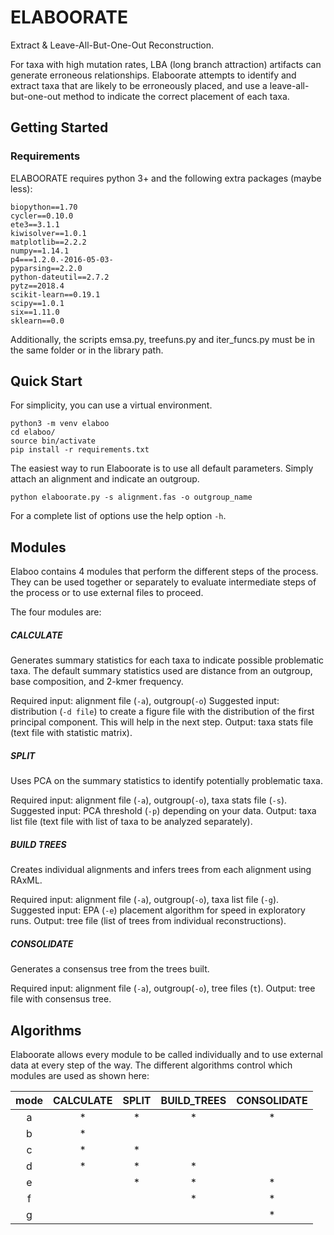 # ELABOORATE
Extract & Leave-All-But-One-Out Reconstruction. 

For taxa with high mutation rates, LBA (long branch attraction) artifacts can generate erroneous relationships. Elaboorate attempts to identify and extract taxa that are likely to be erroneously placed, and use a leave-all-but-one-out method to indicate the correct placement of each taxa. 

## Getting Started

### Requirements  
ELABOORATE requires python 3+ and the following extra packages (maybe less):

```  
biopython==1.70
cycler==0.10.0
ete3==3.1.1
kiwisolver==1.0.1
matplotlib==2.2.2
numpy==1.14.1
p4===1.2.0.-2016-05-03-
pyparsing==2.2.0
python-dateutil==2.7.2
pytz==2018.4
scikit-learn==0.19.1
scipy==1.0.1
six==1.11.0
sklearn==0.0
```  
Additionally, the scripts emsa.py, treefuns.py and iter_funcs.py must be in the same folder or in the library path. 


## Quick Start

For simplicity, you can use a virtual environment.
```
python3 -m venv elaboo
cd elaboo/
source bin/activate
pip install -r requirements.txt
```

The easiest way to run Elaboorate is to use all default parameters. Simply attach an alignment and indicate an outgroup.

```
python elaboorate.py -s alignment.fas -o outgroup_name
```

For a complete list of options use the help option `-h`.

## Modules
Elaboo contains 4 modules that perform the different steps of the process. They can be used together or separately to evaluate intermediate steps of the process or to use external files to proceed. 

The four modules are:

##### CALCULATE
Generates summary statistics for each taxa to indicate possible problematic taxa. 
The default summary statistics used are distance from an outgroup, base composition, and 2-kmer frequency.

Required input: alignment file (`-a`), outgroup(`-o`)
Suggested input: distribution (`-d file`) to create a figure file with the distribution of the first principal component. This will help in the next step.
Output: taxa stats file (text file with statistic matrix).

##### SPLIT
Uses PCA on the summary statistics to identify potentially problematic taxa.

Required input: alignment file (`-a`), outgroup(`-o`), taxa stats file (`-s`).
Suggested input: PCA threshold (`-p`) depending on your data.
Output: taxa list file (text file with list of taxa to be analyzed separately).

##### BUILD TREES
Creates individual alignments and infers trees from each alignment using RAxML.

Required input: alignment file (`-a`), outgroup(`-o`), taxa list file (`-g`).
Suggested input: EPA (`-e`) placement algorithm for speed in exploratory runs.
Output: tree file (list of trees from individual reconstructions).

##### CONSOLIDATE
Generates a consensus tree from the trees built.

Required input: alignment file (`-a`), outgroup(`-o`), tree files (`t`).
Output: tree file with consensus tree. 

## Algorithms
Elaboorate allows every module to be called individually and to use external data at every step of the way. The different algorithms control which modules are used as shown here:

|mode|CALCULATE|SPLIT|BUILD_TREES|CONSOLIDATE|
|:---:|:---:|:---:|:---:|:---:|
|a|*|*|*|*|
|b|*||||
|c|*|*|||
|d|*|*|*||
|e||*|*|*|
|f|||*|*|
|g||||*|

